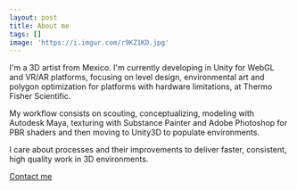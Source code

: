 ```yaml
---
layout: post
title: About me
tags: []
image: 'https://i.imgur.com/r9KZ1KD.jpg'
---
```


I'm a 3D artist from Mexico. I'm currently developing in Unity for WebGL and VR/AR platforms, focusing on level design, environmental art and polygon optimization for platforms with hardware limitations, at Thermo Fisher Scientific.

My workflow consists on scouting, conceptualizing, modeling with Autodesk Maya, texturing with Substance Painter and Adobe Photoshop for PBR shaders and then moving to Unity3D to populate environments.

I care about processes and their improvements to deliver faster, consistent, high quality work in 3D environments.

<a href="mailto:me@nanga.mx">Contact me</a>
